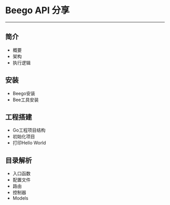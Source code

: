 # Beego API 分享

---

## 简介

* 概要
* 架构
* 执行逻辑

## 安装

* Beego安装
* Bee工具安装

## 工程搭建

* Go工程项目结构
* 初始化项目
* 打印Hello World

## 目录解析

* 入口函数
* 配置文件
* 路由
* 控制器
* Models



